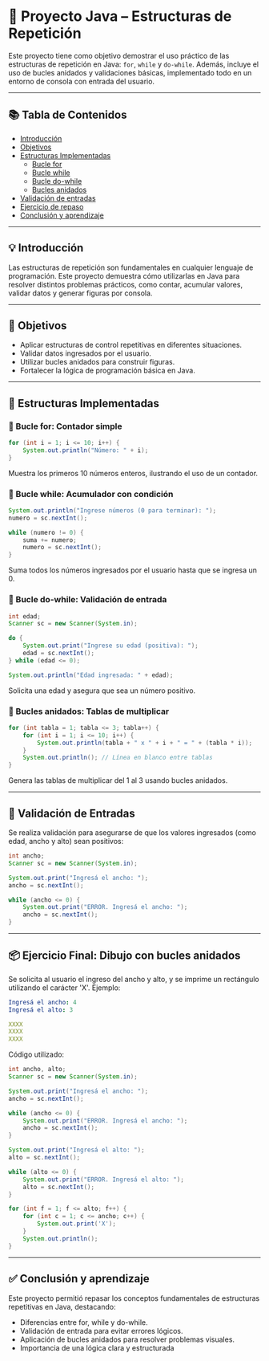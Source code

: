 # 🔁 Proyecto Java – Estructuras de Repetición

Este proyecto tiene como objetivo demostrar el uso práctico de las estructuras de repetición en Java: `for`, `while` y `do-while`. Además, incluye el uso de bucles anidados y validaciones básicas, implementado todo en un entorno de consola con entrada del usuario.

---

## 📚 Tabla de Contenidos

- [Introducción](#💡-introducción)
- [Objetivos](#🎯-objetivos)
- [Estructuras Implementadas](#🔁-estructuras-implementadas)
  - [Bucle for](#🔹-bucle-for-contador-simple)
  - [Bucle while](#🔹-bucle-while-acumulador-con-condición)
  - [Bucle do-while](#🔹-bucle-do-while-validación-de-entrada)
  - [Bucles anidados](#🔹-bucles-anidados-tablas-de-multiplicar)
- [Validación de entradas](#📐-validación-de-entradas)
- [Ejercicio de repaso](#📦-ejercicio-final-dibujo-con-bucles-anidados)
- [Conclusión y aprendizaje](#✅-conclusión-y-aprendizaje)

---

## 💡 Introducción

Las estructuras de repetición son fundamentales en cualquier lenguaje de programación. Este proyecto demuestra cómo utilizarlas en Java para resolver distintos problemas prácticos, como contar, acumular valores, validar datos y generar figuras por consola.

---

## 🎯 Objetivos

- Aplicar estructuras de control repetitivas en diferentes situaciones.
- Validar datos ingresados por el usuario.
- Utilizar bucles anidados para construir figuras.
- Fortalecer la lógica de programación básica en Java.

---

## 🔁 Estructuras Implementadas

### 🔹 Bucle for: Contador simple

```java
for (int i = 1; i <= 10; i++) {
    System.out.println("Número: " + i);
}
```

Muestra los primeros 10 números enteros, ilustrando el uso de un contador.


### 🔹 Bucle while: Acumulador con condición

```java
System.out.println("Ingrese números (0 para terminar): ");
numero = sc.nextInt();

while (numero != 0) {
    suma += numero;
    numero = sc.nextInt();
}
```

Suma todos los números ingresados por el usuario hasta que se ingresa un 0.

### 🔹 Bucle do-while: Validación de entrada

```java
int edad;
Scanner sc = new Scanner(System.in);

do {
    System.out.print("Ingrese su edad (positiva): ");
    edad = sc.nextInt();
} while (edad <= 0);

System.out.println("Edad ingresada: " + edad);
```

Solicita una edad y asegura que sea un número positivo.

### 🔹 Bucles anidados: Tablas de multiplicar

```java
for (int tabla = 1; tabla <= 3; tabla++) {
    for (int i = 1; i <= 10; i++) {
        System.out.println(tabla + " x " + i + " = " + (tabla * i));
    }
    System.out.println(); // Línea en blanco entre tablas
}
```

Genera las tablas de multiplicar del 1 al 3 usando bucles anidados.

---

## 📐 Validación de Entradas
Se realiza validación para asegurarse de que los valores ingresados (como edad, ancho y alto) sean positivos:
```java
int ancho;
Scanner sc = new Scanner(System.in);

System.out.print("Ingresá el ancho: ");
ancho = sc.nextInt();

while (ancho <= 0) {
    System.out.print("ERROR. Ingresá el ancho: ");
    ancho = sc.nextInt();
}
```

---

## 📦 Ejercicio Final: Dibujo con bucles anidados
Se solicita al usuario el ingreso del ancho y alto, y se imprime un rectángulo utilizando el carácter 'X'.
Ejemplo:
```yaml
Ingresá el ancho: 4  
Ingresá el alto: 3

XXXX  
XXXX  
XXXX  
```
Código utilizado:
```java
int ancho, alto;
Scanner sc = new Scanner(System.in);

System.out.print("Ingresá el ancho: ");
ancho = sc.nextInt();

while (ancho <= 0) {
    System.out.print("ERROR. Ingresá el ancho: ");
    ancho = sc.nextInt();
}

System.out.print("Ingresá el alto: ");
alto = sc.nextInt();

while (alto <= 0) {
    System.out.print("ERROR. Ingresá el alto: ");
    alto = sc.nextInt();
}

for (int f = 1; f <= alto; f++) {
    for (int c = 1; c <= ancho; c++) {
        System.out.print('X');
    }
    System.out.println();
}  
```

---

## ✅ Conclusión y aprendizaje

Este proyecto permitió repasar los conceptos fundamentales de estructuras repetitivas en Java, destacando:

- Diferencias entre for, while y do-while.
- Validación de entrada para evitar errores lógicos.
- Aplicación de bucles anidados para resolver problemas visuales.
- Importancia de una lógica clara y estructurada

